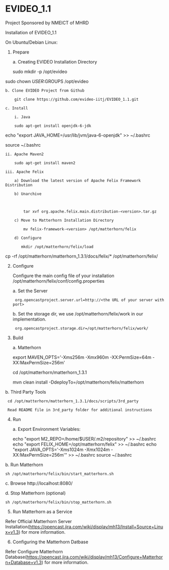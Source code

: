 EVIDEO_1.1
==========

Project Sponsored by NMEICT of MHRD


Installation of EVIDEO_1.1

On Ubuntu/Debian Linux:

1. Prepare

    a. Creating EVIDEO Installation Directory

    sudo mkdir -p /opt/evideo

sudo chown $USER:$GROUPS /opt/evideo

    b. Clone EVIDEO Project from Github

        git clone https://github.com/evideo-iitj/EVIDEO_1.1.git

    c. Install

        i. Java

        sudo apt-get install openjdk-6-jdk

echo "export JAVA_HOME=/usr/lib/jvm/java-6-openjdk" >> ~/.bashrc

source ~/.bashrc

    ii. Apache Maven2

        sudo apt-get install maven2

    iii. Apache Felix

        a) Download the latest version of Apache Felix Framework Distribution

        b) Unarchive

           

            tar xvf org.apache.felix.main.distribution-<version>.tar.gz

        c) Move to Matterhorn Installation Directory

            mv felix-framework-<version> /opt/matterhorn/felix

        d) Configure

           mkdir /opt/matterhorn/felix/load

  cp -rf /opt/matterhorn/matterhorn_1.3.1/docs/felix/* /opt/matterhorn/felix/

2. Configure

   Configure the main config file of your installation /opt/matterhorn/felix/conf/config.properties

      

     a. Set the Server

        org.opencastproject.server.url=http://<the URL of your server with port>

     b. Set the storage dir, we use /opt/matterhorn/felix/work in our implementation.

        org.opencastproject.storage.dir=/opt/matterhorn/felix/work/

3. Build

   a. Matterhorn

      export MAVEN_OPTS='-Xms256m -Xmx960m -XX:PermSize=64m -XX:MaxPermSize=256m'

    cd /opt/matterhorn/matterhorn_1.3.1

      mvn clean install -DdeployTo=/opt/matterhorn/felix/matterhorn

 b. Third Party Tools

     cd /opt/matterhorn/matterhorn_1.3.1/docs/scripts/3rd_party

     Read README file in 3rd_party folder for additional instructions

4. Run

   a. Export Environment Variables:

     echo "export M2_REPO=/home/$USER/.m2/repository" >> ~/.bashrc
     echo "export FELIX_HOME=/opt/matterhorn/felix" >> ~/.bashrc
     echo "export JAVA_OPTS='-Xms1024m -Xmx1024m -XX:MaxPermSize=256m'" >> ~/.bashrc
     source ~/.bashrc

 b. Run Matterhorn

    sh /opt/matterhorn/felix/bin/start_matterhorn.sh

 c. Browse http://localhost:8080/

 d. Stop Matterhorn (optional)

    sh /opt/matterhorn/felix/bin/stop_matterhorn.sh

5. Run Matterhorn as a Service

  Refer Official Matterhorn Server Installation(https://opencast.jira.com/wiki/display/mh13/Install+Source+Linux+v1.3) for more information.

6. Configuring the Matterhorn Datbase

  Refer Configure Matterhorn Database(https://opencast.jira.com/wiki/display/mh13/Configure+Matterhorn+Database+v1.3) for more information.

